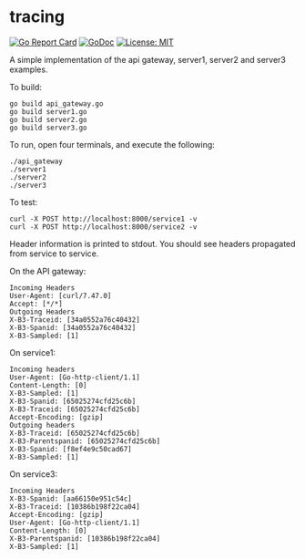 # tracing
[![Go Report Card](https://goreportcard.com/badge/github.com/gin-contrib/opengintracing)](https://goreportcard.com/report/github.com/gin-contrib/opengintracing)
[![GoDoc](https://godoc.org/github.com/gin-contrib/opengintracing?status.png)](https://godoc.org/github.com/gin-contrib/opengintracing)
[![License: MIT](https://img.shields.io/badge/License-MIT-yellow.svg)](https://opensource.org/licenses/MIT)

A simple implementation of the api gateway, server1, server2 and server3 examples.

To build:

```shell
go build api_gateway.go
go build server1.go
go build server2.go
go build server3.go
```

To run, open four terminals, and execute the following:

```shell
./api_gateway
./server1
./server2
./server3
```

To test:

```shell
curl -X POST http://localhost:8000/service1 -v
curl -X POST http://localhost:8000/service2 -v
```

Header information is printed to stdout. You should see headers propagated from service to service.

On the API gateway:

```
Incoming Headers
User-Agent: [curl/7.47.0]
Accept: [*/*]
Outgoing Headers
X-B3-Traceid: [34a0552a76c40432]
X-B3-Spanid: [34a0552a76c40432]
X-B3-Sampled: [1]
```

On service1:

```
Incoming headers
User-Agent: [Go-http-client/1.1]
Content-Length: [0]
X-B3-Sampled: [1]
X-B3-Spanid: [65025274cfd25c6b]
X-B3-Traceid: [65025274cfd25c6b]
Accept-Encoding: [gzip]
Outgoing headers
X-B3-Traceid: [65025274cfd25c6b]
X-B3-Parentspanid: [65025274cfd25c6b]
X-B3-Spanid: [f8ef4e9c50cad67]
X-B3-Sampled: [1]
```

On service3:

```
Incoming Headers
X-B3-Spanid: [aa66150e951c54c]
X-B3-Traceid: [10386b198f22ca04]
Accept-Encoding: [gzip]
User-Agent: [Go-http-client/1.1]
Content-Length: [0]
X-B3-Parentspanid: [10386b198f22ca04]
X-B3-Sampled: [1]
```
